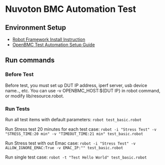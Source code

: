 # Nuvoton BMC Automation Test

## Environment Setup ##
* [Robot Framework Install Instruction](https://github.com/robotframework/robotframework/blob/master/INSTALL.rst)
* [OpenBMC Test Automation Setup Guide](https://github.com/openbmc/openbmc-test-automation#installation-setup-guide)


## Run commands ##
### Before Test ###
Before test, you must set up DUT IP address, iperf server, usb device name.., etc.
You can use -v OPENBMC_HOST:${DUT IP} in robot command, or modify lib/resource.robot.

### Run Tests ###
Run all test items with default parameters:
    ```
    robot test_basic.robot
    ```

Run Stress test 20 minutes for each test case:
    ```
    robot -i "Stress Test" -v "STRESS_TIME:20 min" -v "TIMEOUT_TIME:21 min" test_basic.robot
    ```

Run Stress test with out Emac case:
    ```
    robot -i "Stress Test" -v ALLOW_IGNORE_EMAC:True -v EMAC_IP:"" test_basic.robot
    ```

Run single test case:
    ```
    robot -t "Test Hello World" test_basic.robot
    ```

